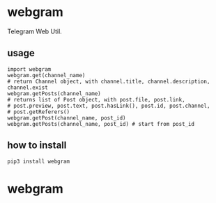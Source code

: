 # webgram

Telegram Web Util.

## usage

```
import webgram
webgram.get(channel_name) 
# return Channel object, with channel.title, channel.description, channel.exist
webgram.getPosts(channel_name)
# returns list of Post object, with post.file, post.link, 
# post.preview, post.text, post.hasLink(), post.id, post.channel, 
# post.getReferers()
webgram.getPost(channel_name, post_id)
webgram.getPosts(channel_name, post_id) # start from post_id
```

## how to install

`pip3 install webgram`
# webgram
